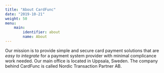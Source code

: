 ```yaml
---
title: "About CardFunc"
date: "2019-10-21"
weight: 50
menu: 
    main:
        identifier: about
        name: About
---
```


Our mission is to provide simple and secure card payment solutions that are _easy to integrate_ for a payment system provider with minimal complicance work needed.
Our main office is located in Uppsala, Sweden. The company behind CardFunc is called Nordic Transaction Partner AB.
